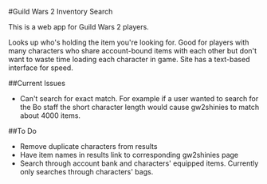 #Guild Wars 2 Inventory Search

This is a web app for Guild Wars 2 players.

Looks up who's holding the item you're looking for.  Good for players with many characters who share account-bound items with each other but don't want to waste time loading each character in game.  Site has a text-based interface for speed.

##Current Issues

- Can't search for exact match. For example if a user wanted to search for the Bo staff the short character length would cause gw2shinies to match about 4000 items.

##To Do

- Remove duplicate characters from results
- Have item names in results link to corresponding gw2shinies page
- Search through account bank and characters' equipped items.  Currently only searches through characters' bags.
